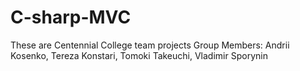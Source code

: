 # C-sharp-MVC
These are Centennial College team projects
Group Members: 
Andrii Kosenko,
Tereza Konstari,
Tomoki Takeuchi,
Vladimir Sporynin
